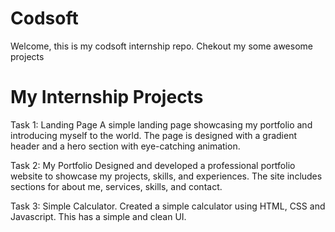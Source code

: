 # Codsoft  
Welcome, this is my codsoft internship repo. Chekout my some awesome projects

# My Internship Projects

Task 1: Landing Page A simple landing page showcasing my portfolio and introducing myself to the world. The page is designed with a gradient header and a hero section with eye-catching animation.

Task 2: My Portfolio Designed and developed a professional portfolio website to showcase my projects, skills, and experiences. The site includes sections for about me, services, skills, and contact.

Task 3: Simple Calculator. Created a simple calculator using HTML, CSS and Javascript. This has a simple and clean UI.
